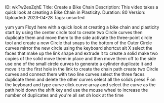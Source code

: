 ID: wkTw2esZqhE
Title: Create a Bike Chain
Description: This video takes a quick look at creating a Bike Chain in Plasticity.
Duration: 80
Version: 
Uploaded: 2023-04-28
Tags: unsorted

yum yum
Floyd here with a quick look at creating
a bike chain and plasticity start by
using the center circle tool to create
two Circle curves then duplicate them
and move them to the side activate the
three-point circle tool and create a new
Circle that snaps to the bottom of the
Outer Circle curves mirror the new
circle using the keyboard shortcut alt X
select the faces that make up the link
shape and extrude it to create a solid
make two copies of the solid move them
in place and then move them off to the
side
use one of the small circle curves to
generate a cylinder
duplicate it and move it to the first
hole in the link
to create the chain path create two
Circle curves
and connect them with two line curves
select the three faces duplicate them
and delete the other curves
select all the solids press F on the
keyboard and type curve click curve
array and select the curve as the path
hold down the shift key and use the
mouse wheel to increase the number of
duplicates
and you're all set oh look at the time
